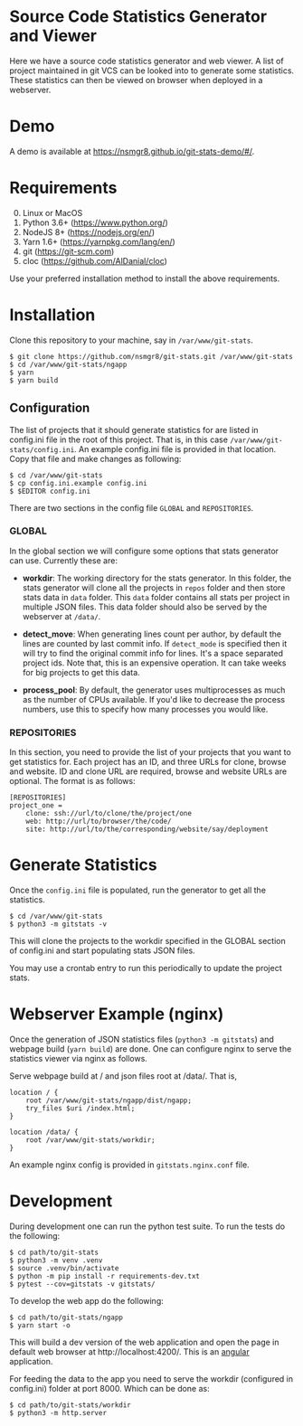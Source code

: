 # Source Code Statistics Generator and Viewer

Here we have a source code statistics generator and web viewer. A list of
project maintained in git VCS can be looked into to generate some statistics.
These statistics can then be viewed on browser when deployed in a webserver.

# Demo

A demo is available at https://nsmgr8.github.io/git-stats-demo/#/.

# Requirements

0. Linux or MacOS
1. Python 3.6+ (https://www.python.org/)
2. NodeJS 8+ (https://nodejs.org/en/)
3. Yarn 1.6+ (https://yarnpkg.com/lang/en/)
4. git (https://git-scm.com)
5. cloc (https://github.com/AlDanial/cloc)

Use your preferred installation method to install the above requirements.

# Installation

Clone this repository to your machine, say in `/var/www/git-stats`.

    $ git clone https://github.com/nsmgr8/git-stats.git /var/www/git-stats
    $ cd /var/www/git-stats/ngapp
    $ yarn
    $ yarn build

## Configuration

The list of projects that it should generate statistics for are listed in
config.ini file in the root of this project. That is, in this case
`/var/www/git-stats/config.ini`. An example config.ini file is provided in that
location. Copy that file and make changes as following:

    $ cd /var/www/git-stats
    $ cp config.ini.example config.ini
    $ $EDITOR config.ini

There are two sections in the config file `GLOBAL` and `REPOSITORIES`.

### GLOBAL

In the global section we will configure some options that stats generator can
use. Currently these are:

- **workdir**: The working directory for the stats generator. In this folder,
    the stats generator will clone all the projects in `repos` folder and then
    store stats data in `data` folder. This `data` folder contains all stats
    per project in multiple JSON files. This data folder should also be served
    by the webserver at `/data/`.

- **detect_move**: When generating lines count per author, by default the lines
    are counted by last commit info. If `detect_mode` is specified then it will
    try to find the original commit info for lines. It's a space separated
    project ids. Note that, this is an expensive operation. It can take weeks
    for big projects to get this data.

- **process_pool**: By default, the generator uses multiprocesses as much as
    the number of CPUs available. If you'd like to decrease the process
    numbers, use this to specify how many processes you would like.


### REPOSITORIES

In this section, you need to provide the list of your projects that you want to
get statistics for. Each project has an ID, and three URLs for clone, browse
and website. ID and clone URL are required, browse and website URLs are
optional. The format is as follows:

    [REPOSITORIES]
    project_one =
        clone: ssh://url/to/clone/the/project/one
        web: http://url/to/browser/the/code/
        site: http://url/to/the/corresponding/website/say/deployment

# Generate Statistics

Once the `config.ini` file is populated, run the generator to get all the
statistics.

    $ cd /var/www/git-stats
    $ python3 -m gitstats -v

This will clone the projects to the workdir specified in the GLOBAL section of
config.ini and start populating stats JSON files.

You may use a crontab entry to run this periodically to update the project
stats.

# Webserver Example (nginx)

Once the generation of JSON statistics files (`python3 -m gitstats`) and
webpage build (`yarn build`) are done. One can configure nginx to serve the
statistics viewer via nginx as follows.

Serve webpage build at / and json files root at /data/. That is,

    location / {
        root /var/www/git-stats/ngapp/dist/ngapp;
        try_files $uri /index.html;
    }

    location /data/ {
        root /var/www/git-stats/workdir;
    }

An example nginx config is provided in `gitstats.nginx.conf` file.

# Development

During development one can run the python test suite. To run the tests do the
following:

    $ cd path/to/git-stats
    $ python3 -m venv .venv
    $ source .venv/bin/activate
    $ python -m pip install -r requirements-dev.txt
    $ pytest --cov=gitstats -v gitstats/

To develop the web app do the following:

    $ cd path/to/git-stats/ngapp
    $ yarn start -o

This will build a dev version of the web application and open the page in
default web browser at http://localhost:4200/. This is an
[angular](https://angular.io) application.

For feeding the data to the app you need to serve the workdir (configured in
config.ini) folder at port 8000. Which can be done as:

    $ cd path/to/git-stats/workdir
    $ python3 -m http.server

